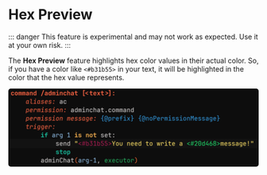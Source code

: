 ﻿---
prev:
   text: 'Experiments - Projects'
   link: '/usage/experiments/projects'
next: 
   text: 'Addons - Analyzer'
   link: '/addons/analyzer'
---

# Hex Preview

::: danger
This feature is experimental and may not work as expected. Use it at your own risk.
:::

The **Hex Preview** feature highlights hex color values in their actual color.
So, if you have a color like `<#b31b55>` in your text, it will be highlighted in the color that the hex value represents.

<img src="./images/hex-preview.png" alt="Hex preview showcase" style="border-radius: 5px;" />
